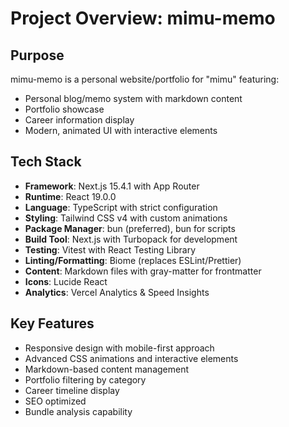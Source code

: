 # Project Overview: mimu-memo

## Purpose

mimu-memo is a personal website/portfolio for "mimu" featuring:

- Personal blog/memo system with markdown content
- Portfolio showcase
- Career information display
- Modern, animated UI with interactive elements

## Tech Stack

- **Framework**: Next.js 15.4.1 with App Router
- **Runtime**: React 19.0.0
- **Language**: TypeScript with strict configuration
- **Styling**: Tailwind CSS v4 with custom animations
- **Package Manager**: bun (preferred), bun for scripts
- **Build Tool**: Next.js with Turbopack for development
- **Testing**: Vitest with React Testing Library
- **Linting/Formatting**: Biome (replaces ESLint/Prettier)
- **Content**: Markdown files with gray-matter for frontmatter
- **Icons**: Lucide React
- **Analytics**: Vercel Analytics & Speed Insights

## Key Features

- Responsive design with mobile-first approach
- Advanced CSS animations and interactive elements
- Markdown-based content management
- Portfolio filtering by category
- Career timeline display
- SEO optimized
- Bundle analysis capability
